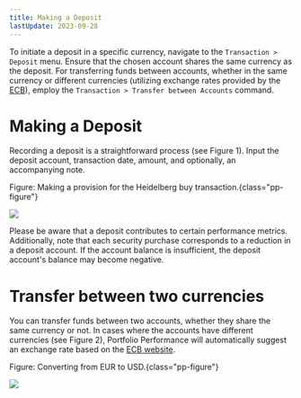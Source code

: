 ```yaml
---
title: Making a Deposit
lastUpdate: 2023-09-28
---
```


To initiate a deposit in a specific currency, navigate to the `Transaction > Deposit` menu. Ensure that the chosen account shares the same currency as the deposit. For transferring funds between accounts, whether in the same currency or different currencies (utilizing exchange rates provided by the [ECB](https://data.ecb.europa.eu/currency-converter)), employ the `Transaction > Transfer between Accounts` command.

# Making a Deposit

Recording a deposit is a straightforward process (see Figure 1). Input the deposit account, transaction date, amount, and optionally, an accompanying note.

Figure: Making a provision for the Heidelberg buy transaction.{class="pp-figure"}

![](../../images/mnu-transaction-deposit-heidelberg.png)

Please be aware that a deposit contributes to certain performance metrics. Additionally, note that each security purchase corresponds to a reduction in a deposit account. If the account balance is insufficient, the deposit account's balance may become negative.

# Transfer between two currencies

You can transfer funds between two accounts, whether they share the same currency or not. In cases where the accounts have different currencies (see Figure 2), Portfolio Performance will automatically suggest an exchange rate based on the [ECB website](https://data.ecb.europa.eu/currency-converter).

Figure: Converting from EUR to USD.{class="pp-figure"}

![](../../images/mnu-transaction-transfer.png)


